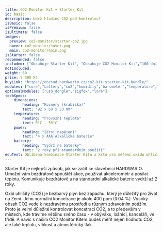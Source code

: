 ```yaml
---
title: CO2 Monitor Kit + Starter Kit
id: basic
description: Udrž hladinu CO2 pod kontrolou!
isBasic: false
isPremium: false
isUltimate: false
images:
  preview: co2-monitor/starter-co2.jpg
  hover: co2-monitor/hover.png
  main: co2-monitor/main.png
isStarter: false
recommended: false
included: ["Obsahuje Starter Kit", "Obsahuje CO2 Monitor Kit","100 dní na vyzkoušení","Hodinový webinář zdarma","Záruka 3 roky"]
notIncluded:
weight: 60
price: 5 390 Kč
buyLink: "https://obchod.hardwario.cz/co2-kit-starter-kit-bundle/"
modules: ["core","battery","co2","humidity","barometer","temperature","cover","enclosures-201"]
optionalModules: ["usb_dongle","sigfox","lora"]
techSpecs:
    dimensions:
        heading: "Rozměry (krabička)"
        text: "92 x 60 x 53 mm"
    temperature:
        heading: "Provozní teplota"
        text: 0°C - 50°C
    power:
        heading: "Zdroj napájení"
        text: "4 x AAA Alkalické baterie"
    battery:
        heading: "Výdrž na baterky"
        text: "2 roky při standardním použití"
eduText: Oblíbená kombinace Starter Kitu a kitu pro měření oxidu uhličitého
---
```


Starter Kit je nejlepší způsob, jak se začít se stavebnicí HARDWARIO. Umožní vám bezdrátově spouštět akce, používat akcelerometr a posílat teplotu. Komunikuje bezdrátově a na standardní alkalické baterie vydrží až 2 roky.

Oxid uhličitý (CO2) je bezbarvý plyn bez zápachu, který je důležitý pro život na Zemi. Jeho normální koncetrace je okolo 400 ppm (0.04 %). Vysoký obsah CO2 vede k nezdravému prostředí a různým zdravotním potížím. Proto je velmi důležité kontrolovat koncetraci CO2, a to především v místech, kde trávíme většinu svého času - v obýváku, ložnici, kanceláři, ve třídě. A navíc s našim CO2 Monitor Kitem budeš měřit nejen hodnotu CO2, ale také teplotu, vlhkost a atmosférický tlak.
